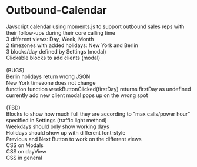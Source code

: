 # Outbound-Calendar
Javscript calendar using moments.js to support outbound sales reps with their follow-ups during their core calling time <br>
3 different views: Day, Week, Month <br>
2 timezones with added holidays: New York and Berlin <br>
3 blocks/day defined by Settings (modal) <br>
Clickable blocks to add clients (modal) <br>
<br>
(BUGS) <br>
Berlin holidays return wrong JSON <br>
New York timezone does not change <br>
function function weekButtonClicked(firstDay) returns firstDay as undefined <br>
currently add new client modal pops up on the wrong spot <br>
<br>
(TBD) <br>
Blocks to show how much full they are according to "max calls/power hour" specified in Settings (traffic light method) <br>
Weekdays should only show working days <br>
Holidays should show up with different font-style <br>
Previous and Next Button to work on the different views <br>
CSS on Modals <br>
CSS on dayView <br>
CSS in general <br>
